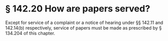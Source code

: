 # § 142.20   How are papers served?

Except for service of a complaint or a notice of hearing under §§ 142.11 and 142.14(b) respectively, service of papers must be made as prescribed by § 134.204 of this chapter. 




